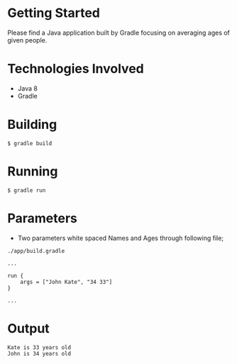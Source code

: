 Getting Started
======

Please find a Java application built by Gradle focusing on averaging ages of given people.

# Technologies Involved
- Java 8
- Gradle


# Building
``` $ gradle build ```

# Running
``` $ gradle run ```

# Parameters
- Two parameters white spaced Names and Ages through following file;

``` ./app/build.gradle ```

``` 
...

run {
    args = ["John Kate", "34 33"]
} 

...
```

# Output

``` 
Kate is 33 years old
John is 34 years old
```